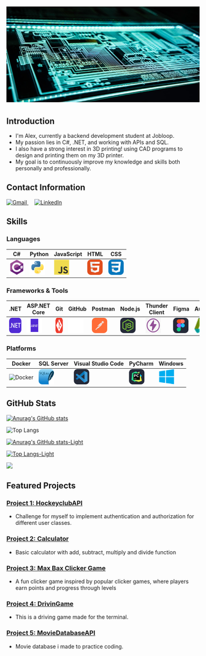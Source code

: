 # <img src="images/chip.jpg" alt="meg" width="100%" height="250">

## Introduction

- I'm Alex, currently a backend development student at Jobloop.
- My passion lies in C#, .NET, and working with APIs and SQL.
- I also have a strong interest in 3D printing! using CAD programs to design and printing them on my 3D printer.
- My goal is to continuously improve my knowledge and skills both personally and professionally.


## Contact Information

<a href="mailto:bax082024@gmail.com">
  <img src="https://img.shields.io/badge/-Gmail-D14836?style=flat-square&logo=gmail&logoColor=white" alt="Gmail" width="150" height="50">
</a>
&nbsp;&nbsp;&nbsp;
<a href="https://www.linkedin.com/in/alexander-busch-2789b4334/">
  <img src="https://img.shields.io/badge/LinkedIn-blue?style=flat-square&logo=linkedin&logoColor=white" alt="LinkedIn" width="150" height="50">
</a>





## Skills

### Languages
| C# | Python | JavaScript | HTML | CSS |
|---|---|---|---|---|
| <img src="images/csharp.svg" alt="C#" width="40" height="40"> | <img src="images/python-original.svg" alt="Python" width="40" height="40"> | <img src="images/Js.svg" alt="JavaScript" width="40" height="40"> | <img src="images/HTML.svg" alt="HTML" width="40" height="40"> | <img src="images/CSS.svg" alt="CSS" width="40" height="40"> |

### Frameworks & Tools
| .NET | ASP.NET Core | Git | GitHub | Postman | Node.js | Thunder Client | Figma | Autodesk | Ultimaker Cura | Blender | Azure |
|---|---|---|---|---|---|---|---|---|---|---|---|
| <img src="images/DotNet.svg" alt=".NET" width="40" height="40"> | <img src="images/aspnet.png" alt="ASP.NET Core" width="40" height="40"> | <img src="images/Git.svg" alt="Git" width="40" height="40"> | <img src="images/white-git.png" alt="GitHub" width="40" height="40"> | <img src="images/Postman.svg" alt="Postman" width="40" height="40"> | <img src="images/NodeJS-Dark.svg" alt="Node.js" width="40" height="40"> | <img src="images/Thunder.png" alt="Thunder Client" width="40" height="40"> | <img src="images/Figma-Dark.svg" alt="Figma" width="40" height="40"> | <img src="images/autodesk.png" alt="Autodesk" width="40" height="40"> | <img src="images/ultimaker-cura.png" alt="Ultimaker Cura" width="40" height="40"> | <img src="images/Blender-Dark.svg" alt="Blender" width="40" height="40"> | <img src="images/Azure-Dark.svg" alt="Azure" width="40" height="40"> |


### Platforms
| Docker | SQL Server | Visual Studio Code | PyCharm | Windows |
|---|---|---|---|---|
| <img src="https://img.shields.io/badge/-Docker-2496ED?style=flat-square&logo=docker&logoColor=white" alt="Docker" width="40" height="40"> | <img src="images/SQLite.svg" alt="SQL Server" width="40" height="40"> | <img src="images/VSCode-Dark.svg" alt="Visual Studio Code" width="40" height="40"> | <img src="images/PyCharm-Dark.svg" alt="PyCharm" width="40" height="40"> | <img src="images/windows8-original.svg" alt="Windows" width="40" height="40"> |



## GitHub Stats

[![Anurag's GitHub stats](https://github-readme-stats.vercel.app/api?username=bax082024&hide=stars&show_icons=true&bg_color=0d1117&title_color=ffffff&icon_color=79ff97&text_color=ffffff&border_color=30363d&border_radius=10)](https://github.com/bax082024/github-readme-stats)

![Top Langs](https://github-readme-stats.vercel.app/api/top-langs/?username=bax082024&layout=compact&bg_color=0d1117&title_color=ffffff&text_color=ffffff&border_color=30363d&border_radius=10)

[![Anurag's GitHub stats-Light](https://github-readme-stats.vercel.app/api?username=bax082024&show_icons=true&bg_color=100,ffecd9,f21f1f&title_color=f21f1f&icon_color=f21f1f&text_color=636363&border_color=787878&border_radius=10&theme=default#gh-light-mode-only)](https://github.com/bax082024/github-readme-stats#gh-light-mode-only)

[![Top Langs-Light](https://github-readme-stats.vercel.app/api/top-langs/?username=bax082024&size_weight=1&count_weight=0.5&bg_color=120,ffecd9,f21f1f&title_color=f21f1f&icon_color=f21f1f&text_color=636363&border_color=787878&border_radius=10&theme=default#gh-light-mode-only)](https://github.com/bax082024/github-readme-stats#gh-light-mode-only)

![](https://komarev.com/ghpvc/?username=bax082024&color=30363d&style=flat-square)

## Featured Projects

### [Project 1: HockeyclubAPI](https://github.com/bax082024/HockeyClubAPI)
- Challenge for myself to implement authentication and authorization for different user classes.

### [Project 2: Calculator](https://github.com/bax082024/CalculatorBasic)
- Basic calculator with add, subtract, multiply and divide function

### [Project 3: Max Bax Clicker Game](https://github.com/bax082024/max-bax-clicker)
- A fun clicker game inspired by popular clicker games, where players earn points and progress through levels

### [Project 4: DrivinGame](https://github.com/bax082024/DrivinGame-)
- This is a driving game made for the terminal.

### [Project 5: MovieDatabaseAPI](https://github.com/bax082024/MovieDataBaseAPI)
- Movie database i made to practice coding.